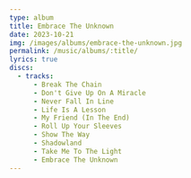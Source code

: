 ```yaml
---
type: album
title: Embrace The Unknown
date: 2023-10-21
img: /images/albums/embrace-the-unknown.jpg
permalink: /music/albums/:title/
lyrics: true
discs:
  - tracks:
      - Break The Chain
      - Don't Give Up On A Miracle
      - Never Fall In Line
      - Life Is A Lesson
      - My Friend (In The End)
      - Roll Up Your Sleeves
      - Show The Way
      - Shadowland
      - Take Me To The Light
      - Embrace The Unknown
---
```

